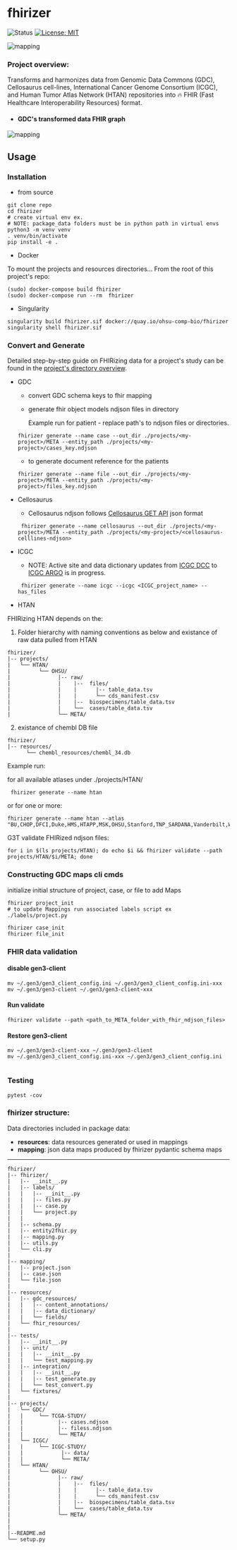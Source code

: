 # fhirizer
![Status](https://img.shields.io/badge/Status-Build%20Passing-lgreen)
[![License: MIT](https://img.shields.io/badge/License-MIT-yellow.svg)](https://opensource.org/licenses/MIT)



![mapping](./imgs/fhir_flame.png)


### Project overview:
Transforms and harmonizes data from Genomic Data Commons (GDC), Cellosaurus cell-lines, International Cancer Genome Consortium (ICGC), and Human Tumor Atlas Network (HTAN) repositories into 🔥 FHIR (Fast Healthcare Interoperability Resources) format.

- #### GDC's transformed data FHIR graph 
![mapping](./imgs/gdc_tcga_study_example_fhir_graph.png)

## Usage 
### Installation

- from source 
```
git clone repo
cd fhirizer
# create virtual env ex. 
# NOTE: package_data folders must be in python path in virtual envs 
python3 -m venv venv
. venv/bin/activate
pip install -e . 
```

- Docker 

To mount the projects and resources directories... From the root of this project's repo: 
```
(sudo) docker-compose build fhirizer
(sudo) docker-compose run --rm  fhirizer
```

- Singularity 
```
singularity build fhirizer.sif docker://quay.io/ohsu-comp-bio/fhirizer
singularity shell fhirizer.sif
```

### Convert and Generate

Detailed step-by-step guide on FHIRizing data for a project's study can be found in the [project's directory overview](https://github.com/bmeg/fhirizer/blob/master/projects).

- GDC 
  - convert GDC schema keys to fhir mapping
  - generate fhir object models ndjson files in directory

    Example run for patient - replace path's to ndjson files or directories. 
 
  ``` 
  fhirizer generate --name case --out_dir ./projects/<my-project>/META --entity_path ./projects/<my-project>/cases_key.ndjson
  ``` 

  - to generate document reference for the patients
  
  ``` 
  fhirizer generate --name file --out_dir ./projects/<my-project>/META --entity_path ./projects/<my-project>/files_key.ndjson
  ``` 

- Cellosaurus 

  - Cellosaurus ndjson follows [Cellosaurus GET API](https://api.cellosaurus.org/)  json format
  
  ```
   fhirizer generate --name cellosaurus --out_dir ./projects/<my-project>/META --entity_path ./projects/<my-project>/<cellosaurus-celllines-ndjson>
  ```

- ICGC

  - NOTE: Active site and data dictionary updates from [ICGC DCC](https://dcc.icgc.org/) to [ICGC ARGO](https://platform.icgc-argo.org/) is in progress.
  
  ```
   fhirizer generate --name icgc --icgc <ICGC_project_name> --has_files
  ```
- HTAN
  
FHIRizing HTAN depends on the: 
1. Folder hierarchy with naming conventions as below and existance of raw data pulled from HTAN
```
fhirizer/
|-- projects/
|   └── HTAN/ 
|         └── OHSU/
|               |-- raw/ 
|               |    |--  files/
|               |    |      |-- table_data.tsv
|               |    |      └── cds_manifest.csv
|               |    |--  biospecimens/table_data.tsv
|               |    └──  cases/table_data.tsv
|               └── META/
```
2. existance of chembl DB file
```
fhirizer/
|-- resources/
      └── chembl_resources/chembl_34.db

```

Example run: 

for all available atlases under ./projects/HTAN/<Atlas name>
  ```
   fhirizer generate --name htan 
  ```
or for one or more: 
```commandline
fhirizer generate --name htan --atlas "BU,CHOP,DFCI,Duke,HMS,HTAPP,MSK,OHSU,Stanford,TNP_SARDANA,Vanderbilt,WUSTL"
```

G3T validate FHIRized ndjson files: 
```commandline
for i in $(ls projects/HTAN); do echo $i && fhirizer validate --path projects/HTAN/$i/META; done
```

### Constructing GDC maps cli cmds 

initialize initial structure of project, case, or file to add Maps

```
fhirizer project_init 
# to update Mappings run associated labels script ex ./labels/project.py 

fhirizer case_init 
fhirizer file_init 
```

### FHIR data validation 

#### disable gen3-client
```
mv ~/.gen3/gen3_client_config.ini ~/.gen3/gen3_client_config.ini-xxx
mv ~/.gen3/gen3-client ~/.gen3/gen3-client-xxx
```

#### Run validate
```
fhirizer validate --path <path_to_META_folder_with_fhir_ndjson_files>
```

#### Restore gen3-client

```
mv ~/.gen3/gen3-client-xxx ~/.gen3/gen3-client
mv ~/.gen3/gen3_client_config.ini-xxx ~/.gen3/gen3_client_config.ini
  
```

### Testing 
```
pytest -cov 
```

### fhirizer structure:

Data directories included in package data:
- **resources**: data resources generated or used in mappings
- **mapping**: json data maps produced by fhirizer pydantic schema maps
****
```
fhirizer/
|-- fhirizer/
|   |-- __init__.py
|   |-- labels/
|   |   |-- __init__.py
|   |   |-- files.py
|   |   |-- case.py
|   |   └── project.py
|   |   
|   |-- schema.py
|   |-- entity2fhir.py
|   |-- mapping.py
|   |-- utils.py
|   └── cli.py
|   
|-- mapping/
|   |-- project.json
|   |-- case.json
|   └── file.json
|  
|-- resources/
|   |-- gdc_resources/
|   |   |-- content_annotations/
|   |   |-- data_dictionary/
|   |   └── fields/
|   └── fhir_resources/
| 
|-- tests/
|   |-- __init__.py
|   |-- unit/
|   |   |-- __init__.py
|   |   └── test_mapping.py
|   |-- integration/
|   |   |-- __init__.py
|   |   |-- test_generate.py
|   |   └── test_convert.py
|   └── fixtures/
| 
|-- projects/
|   └── GDC/ 
|   |     └── TCGA-STUDY/
|   |           |-- cases.ndjson
|   |           |-- filess.ndjson
|   |           └── META/
|   └── ICGC/
|   |     └── ICGC-STUDY/ 
|   |            |-- data/
|   |            └── META/
|   └── HTAN/ 
|         └── OHSU/
|               |-- raw/ 
|               |    |--  files/
|               |    |      |-- table_data.tsv
|               |    |      └── cds_manifest.csv
|               |    |--  biospecimens/table_data.tsv
|               |    └──  cases/table_data.tsv
|               └── META/
|              
|              
|--README.md
└── setup.py
```
